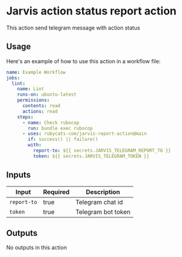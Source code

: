 # Jarvis action status report action

This action send telegram message with action status

## Usage

Here's an example of how to use this action in a workflow file:

```yaml
name: Example Workflow
jobs:
  lint:
    name: Lint
    runs-on: ubuntu-latest
    permissions:
      contents: read
      actions: read
    steps:
      - name: Check rubocop
        run: bundle exec rubocop
      - uses: rubycats-com/jarvis-report-action@main
        if: success() || failure()
        with:
          report-to: ${{ secrets.JARVIS_TELEGRAM_REPORT_TO }}
          token: ${{ secrets.JARVIS_TELEGRAM_TOKEN }}
```

## Inputs

| Input       | Required | Description        |
|-------------|----------|--------------------|
| `report-to` | true     | Telegram chat id   |
| `token`     | true     | Telegram bot token |

## Outputs

No outputs in this action
